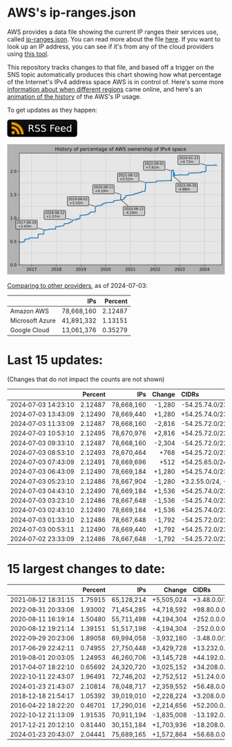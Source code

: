 # AWS's ip-ranges.json

AWS provides a data file showing the current IP ranges their
services use, called [ip-ranges.json](https://ip-ranges.amazonaws.com/ip-ranges.json).
You can read more about the file [here](https://docs.aws.amazon.com/general/latest/gr/aws-ip-ranges.html).
If you want to look up an IP address, you can see if it's from any of the cloud providers using [this tool](https://cloud-ips.s3-us-west-2.amazonaws.com/index.html).

This repository tracks changes to that file, and based off a trigger on the SNS 
topic automatically produces this chart showing how what percentage of the 
Internet's IPv4 address space AWS is in control of.  Here's some 
more [information about when different regions](announces.md) came 
online, and here's an [animation of the history](https://youtu.be/Su25yl7eol8) 
of the AWS's IP usage.

To get updates as they happen:

[![RSS Icon](images/rss_badge.svg)](https://raw.githubusercontent.com/seligman/aws-ip-ranges/master/rss.xml)

![History of AWS](history_count.svg)

[Comparing to other providers](https://github.com/seligman/cloud_sizes), as of 2024-07-03:

| | IPs | Percent |
| --- | ---: | ---: |
| Amazon AWS | 78,668,160 | 2.12487 |
| Microsoft Azure | 41,891,332 | 1.13151 |
| Google Cloud | 13,061,376 | 0.35279 |


# Last 15 updates:

(Changes that do not impact the counts are not shown)

| | Percent | IPs | Change | CIDRs |
| :--- | ---: | ---: | ---: | :--- |
| 2024&#8209;07&#8209;03&nbsp;14:23:10 | 2.12487 | 78,668,160 | -1,280 | -54.25.74.0/23,&nbsp;-54.25.66.0/24,&nbsp;-54.25.70.0/24,&nbsp;... |
| 2024&#8209;07&#8209;03&nbsp;13:43:09 | 2.12490 | 78,669,440 | +1,280 | +54.25.74.0/23,&nbsp;+54.25.66.0/24,&nbsp;+54.25.70.0/24,&nbsp;... |
| 2024&#8209;07&#8209;03&nbsp;11:33:09 | 2.12487 | 78,668,160 | -2,816 | -54.25.72.0/22,&nbsp;-54.25.66.0/23,&nbsp;-54.25.68.0/23,&nbsp;... |
| 2024&#8209;07&#8209;03&nbsp;10:53:10 | 2.12495 | 78,670,976 | +2,816 | +54.25.72.0/22,&nbsp;+54.25.66.0/23,&nbsp;+54.25.68.0/23,&nbsp;... |
| 2024&#8209;07&#8209;03&nbsp;09:33:10 | 2.12487 | 78,668,160 | -2,304 | -54.25.72.0/22,&nbsp;-54.25.76.0/23,&nbsp;-54.25.64.0/24,&nbsp;... |
| 2024&#8209;07&#8209;03&nbsp;08:53:10 | 2.12493 | 78,670,464 | +768 | +54.25.72.0/23,&nbsp;+54.25.64.0/24,&nbsp;+54.25.67.0/24,&nbsp;... |
| 2024&#8209;07&#8209;03&nbsp;07:43:09 | 2.12491 | 78,669,696 | +512 | +54.25.65.0/24,&nbsp;+54.25.70.0/24 |
| 2024&#8209;07&#8209;03&nbsp;06:43:09 | 2.12490 | 78,669,184 | +1,280 | +54.25.74.0/23,&nbsp;+3.2.56.0/24,&nbsp;+54.25.66.0/24,&nbsp;... |
| 2024&#8209;07&#8209;03&nbsp;05:23:10 | 2.12486 | 78,667,904 | -1,280 | +3.2.55.0/24,&nbsp;-54.25.74.0/23,&nbsp;-54.25.65.0/24,&nbsp;... |
| 2024&#8209;07&#8209;03&nbsp;04:43:10 | 2.12490 | 78,669,184 | +1,536 | +54.25.74.0/23,&nbsp;+54.25.65.0/24,&nbsp;+54.25.66.0/24,&nbsp;... |
| 2024&#8209;07&#8209;03&nbsp;03:23:10 | 2.12486 | 78,667,648 | -1,536 | -54.25.74.0/23,&nbsp;-54.25.65.0/24,&nbsp;-54.25.66.0/24,&nbsp;... |
| 2024&#8209;07&#8209;03&nbsp;02:43:10 | 2.12490 | 78,669,184 | +1,536 | +54.25.74.0/23,&nbsp;+54.25.65.0/24,&nbsp;+54.25.66.0/24,&nbsp;... |
| 2024&#8209;07&#8209;03&nbsp;01:33:10 | 2.12486 | 78,667,648 | -1,792 | -54.25.72.0/22,&nbsp;-54.25.76.0/23,&nbsp;-54.25.68.0/24 |
| 2024&#8209;07&#8209;03&nbsp;00:53:11 | 2.12490 | 78,669,440 | +1,792 | +54.25.72.0/22,&nbsp;+54.25.76.0/23,&nbsp;+54.25.68.0/24 |
| 2024&#8209;07&#8209;02&nbsp;23:33:09 | 2.12486 | 78,667,648 | -1,792 | -54.25.72.0/22,&nbsp;-54.25.76.0/23,&nbsp;-54.25.68.0/24 |


# 15 largest changes to date:

| | Percent | IPs | Change | CIDRs |
| :--- | ---: | ---: | ---: | :--- |
| 2021&#8209;08&#8209;12&nbsp;18:31:15 | 1.75915 | 65,128,214 | +5,505,024 | +3.48.0.0/12,&nbsp;+35.96.0.0/12,&nbsp;+3.152.0.0/13,&nbsp;... |
| 2022&#8209;08&#8209;31&nbsp;20:33:06 | 1.93002 | 71,454,285 | +4,718,592 | +98.80.0.0/12,&nbsp;+184.32.0.0/12,&nbsp;+13.184.0.0/13,&nbsp;... |
| 2020&#8209;08&#8209;11&nbsp;16:19:14 | 1.50480 | 55,711,498 | +4,194,304 | +252.0.0.0/10 |
| 2020&#8209;08&#8209;12&nbsp;19:21:14 | 1.39151 | 51,517,198 | -4,194,304 | -252.0.0.0/10 |
| 2022&#8209;09&#8209;29&nbsp;20:23:06 | 1.89058 | 69,994,058 | -3,932,160 | -3.48.0.0/12,&nbsp;-35.96.0.0/12,&nbsp;-3.240.0.0/13,&nbsp;... |
| 2017&#8209;06&#8209;29&nbsp;22:42:11 | 0.74955 | 27,750,448 | +3,429,728 | +13.232.0.0/13,&nbsp;+34.240.0.0/13,&nbsp;+35.168.0.0/13,&nbsp;... |
| 2019&#8209;08&#8209;01&nbsp;20:03:05 | 1.24953 | 46,260,706 | +3,145,728 | +44.192.0.0/10,&nbsp;-3.192.0.0/12 |
| 2017&#8209;04&#8209;07&nbsp;18:22:10 | 0.65692 | 24,320,720 | +3,025,152 | +34.208.0.0/12,&nbsp;+34.224.0.0/12,&nbsp;+13.58.0.0/15,&nbsp;... |
| 2022&#8209;10&#8209;11&nbsp;22:43:07 | 1.96491 | 72,746,202 | +2,752,512 | +51.24.0.0/13,&nbsp;+57.104.0.0/13,&nbsp;+51.20.0.0/14,&nbsp;... |
| 2024&#8209;01&#8209;23&nbsp;21:43:07 | 2.10814 | 78,048,717 | +2,359,552 | +56.48.0.0/13,&nbsp;+16.28.0.0/14,&nbsp;+16.64.0.0/14,&nbsp;... |
| 2018&#8209;12&#8209;18&nbsp;21:54:17 | 1.05392 | 39,019,010 | +2,228,224 | +3.208.0.0/12,&nbsp;+3.224.0.0/12,&nbsp;+13.48.0.0/15 |
| 2016&#8209;04&#8209;22&nbsp;18:22:20 | 0.46701 | 17,290,016 | +2,214,656 | +52.200.0.0/13,&nbsp;+52.208.0.0/13,&nbsp;+52.36.0.0/14,&nbsp;... |
| 2022&#8209;10&#8209;12&nbsp;21:13:09 | 1.91535 | 70,911,194 | -1,835,008 | -13.192.0.0/13,&nbsp;-16.28.0.0/14,&nbsp;-40.172.0.0/14,&nbsp;... |
| 2017&#8209;12&#8209;21&nbsp;20:12:10 | 0.81440 | 30,151,184 | +1,703,936 | +18.208.0.0/13,&nbsp;+18.204.0.0/14,&nbsp;+18.224.0.0/14,&nbsp;... |
| 2024&#8209;01&#8209;23&nbsp;20:43:07 | 2.04441 | 75,689,165 | +1,572,864 | +56.68.0.0/14,&nbsp;+56.128.0.0/14,&nbsp;+56.136.0.0/14,&nbsp;... |
